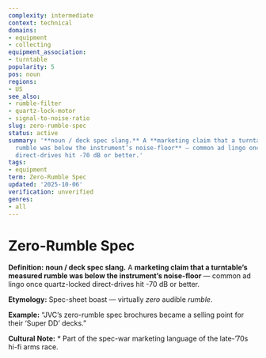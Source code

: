 ```yaml
---
complexity: intermediate
context: technical
domains:
- equipment
- collecting
equipment_association:
- turntable
popularity: 5
pos: noun
regions:
- US
see_also:
- rumble-filter
- quartz-lock-motor
- signal-to-noise-ratio
slug: zero-rumble-spec
status: active
summary: '**noun / deck spec slang.** A **marketing claim that a turntable’s measured
  rumble was below the instrument’s noise-floor** — common ad lingo once quartz-locked
  direct-drives hit -70 dB or better.'
tags:
- equipment
term: Zero-Rumble Spec
updated: '2025-10-06'
verification: unverified
genres:
- all
---
```


# Zero-Rumble Spec

**Definition:** **noun / deck spec slang.** A **marketing claim that a turntable’s measured rumble was below the instrument’s noise-floor** — common ad lingo once quartz-locked direct-drives hit -70 dB or better.

**Etymology:** Spec-sheet boast — virtually *zero* audible *rumble*.

**Example:** “JVC’s zero-rumble spec brochures became a selling point for their ‘Super DD’ decks.”

**Cultural Note:** * Part of the spec-war marketing language of the late-’70s hi-fi arms race.

